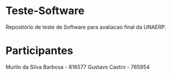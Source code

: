 # Teste-Software
Repositório de teste de Software para avaliacao final da UNAERP.

# Participantes
Murilo da Silva Barbosa - 816577
Gustavo Castro          - 765954
